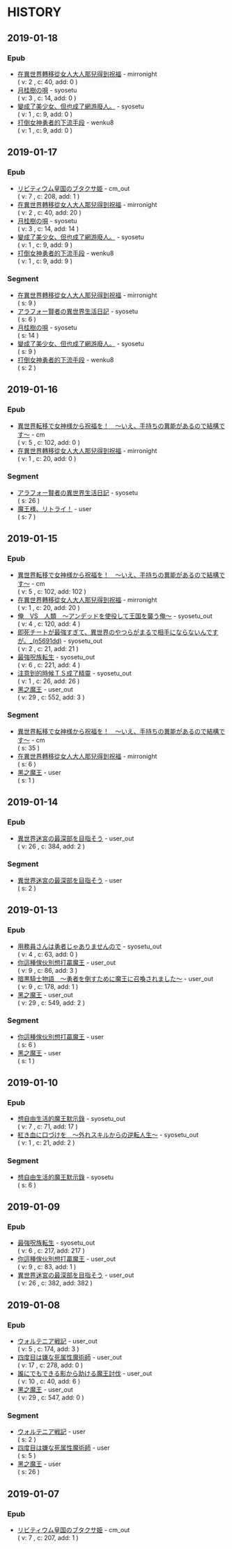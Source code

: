 # HISTORY

## 2019-01-18

### Epub

- [在異世界轉移從女人大人那兒得到祝福](mirronight/%E5%9C%A8%E7%95%B0%E4%B8%96%E7%95%8C%E8%BD%89%E7%A7%BB%E5%BE%9E%E5%A5%B3%E4%BA%BA%E5%A4%A7%E4%BA%BA%E9%82%A3%E5%85%92%E5%BE%97%E5%88%B0%E7%A5%9D%E7%A6%8F) - mirronight
  <br/>( v: 2 , c: 40, add: 0 )
- [月桂樹の唄](syosetu/%E6%9C%88%E6%A1%82%E6%A8%B9%E3%81%AE%E5%94%84) - syosetu
  <br/>( v: 3 , c: 14, add: 0 )
- [變成了美少女、但也成了網游廢人。](syosetu/%E8%AE%8A%E6%88%90%E4%BA%86%E7%BE%8E%E5%B0%91%E5%A5%B3%E3%80%81%E4%BD%86%E4%B9%9F%E6%88%90%E4%BA%86%E7%B6%B2%E6%B8%B8%E5%BB%A2%E4%BA%BA%E3%80%82) - syosetu
  <br/>( v: 1 , c: 9, add: 0 )
- [打倒女神勇者的下流手段](wenku8/%E6%89%93%E5%80%92%E5%A5%B3%E7%A5%9E%E5%8B%87%E8%80%85%E7%9A%84%E4%B8%8B%E6%B5%81%E6%89%8B%E6%AE%B5) - wenku8
  <br/>( v: 1 , c: 9, add: 0 )

## 2019-01-17

### Epub

- [リビティウム皇国のブタクサ姫](cm_out/%E3%83%AA%E3%83%93%E3%83%86%E3%82%A3%E3%82%A6%E3%83%A0%E7%9A%87%E5%9B%BD%E3%81%AE%E3%83%96%E3%82%BF%E3%82%AF%E3%82%B5%E5%A7%AB) - cm_out
  <br/>( v: 7 , c: 208, add: 1 )
- [在異世界轉移從女人大人那兒得到祝福](mirronight/%E5%9C%A8%E7%95%B0%E4%B8%96%E7%95%8C%E8%BD%89%E7%A7%BB%E5%BE%9E%E5%A5%B3%E4%BA%BA%E5%A4%A7%E4%BA%BA%E9%82%A3%E5%85%92%E5%BE%97%E5%88%B0%E7%A5%9D%E7%A6%8F) - mirronight
  <br/>( v: 2 , c: 40, add: 20 )
- [月桂樹の唄](syosetu/%E6%9C%88%E6%A1%82%E6%A8%B9%E3%81%AE%E5%94%84) - syosetu
  <br/>( v: 3 , c: 14, add: 14 )
- [變成了美少女、但也成了網游廢人。](syosetu/%E8%AE%8A%E6%88%90%E4%BA%86%E7%BE%8E%E5%B0%91%E5%A5%B3%E3%80%81%E4%BD%86%E4%B9%9F%E6%88%90%E4%BA%86%E7%B6%B2%E6%B8%B8%E5%BB%A2%E4%BA%BA%E3%80%82) - syosetu
  <br/>( v: 1 , c: 9, add: 9 )
- [打倒女神勇者的下流手段](wenku8/%E6%89%93%E5%80%92%E5%A5%B3%E7%A5%9E%E5%8B%87%E8%80%85%E7%9A%84%E4%B8%8B%E6%B5%81%E6%89%8B%E6%AE%B5) - wenku8
  <br/>( v: 1 , c: 9, add: 9 )

### Segment

- [在異世界轉移從女人大人那兒得到祝福](mirronight/%E5%9C%A8%E7%95%B0%E4%B8%96%E7%95%8C%E8%BD%89%E7%A7%BB%E5%BE%9E%E5%A5%B3%E4%BA%BA%E5%A4%A7%E4%BA%BA%E9%82%A3%E5%85%92%E5%BE%97%E5%88%B0%E7%A5%9D%E7%A6%8F) - mirronight
  <br/>( s: 9 )
- [アラフォー賢者の異世界生活日記](syosetu/%E3%82%A2%E3%83%A9%E3%83%95%E3%82%A9%E3%83%BC%E8%B3%A2%E8%80%85%E3%81%AE%E7%95%B0%E4%B8%96%E7%95%8C%E7%94%9F%E6%B4%BB%E6%97%A5%E8%A8%98) - syosetu
  <br/>( s: 6 )
- [月桂樹の唄](syosetu/%E6%9C%88%E6%A1%82%E6%A8%B9%E3%81%AE%E5%94%84) - syosetu
  <br/>( s: 14 )
- [變成了美少女、但也成了網游廢人。](syosetu/%E8%AE%8A%E6%88%90%E4%BA%86%E7%BE%8E%E5%B0%91%E5%A5%B3%E3%80%81%E4%BD%86%E4%B9%9F%E6%88%90%E4%BA%86%E7%B6%B2%E6%B8%B8%E5%BB%A2%E4%BA%BA%E3%80%82) - syosetu
  <br/>( s: 9 )
- [打倒女神勇者的下流手段](wenku8/%E6%89%93%E5%80%92%E5%A5%B3%E7%A5%9E%E5%8B%87%E8%80%85%E7%9A%84%E4%B8%8B%E6%B5%81%E6%89%8B%E6%AE%B5) - wenku8
  <br/>( s: 2 )

## 2019-01-16

### Epub

- [異世界転移で女神様から祝福を！　～いえ、手持ちの異能があるので結構です～](cm/%E7%95%B0%E4%B8%96%E7%95%8C%E8%BB%A2%E7%A7%BB%E3%81%A7%E5%A5%B3%E7%A5%9E%E6%A7%98%E3%81%8B%E3%82%89%E7%A5%9D%E7%A6%8F%E3%82%92%EF%BC%81%E3%80%80%EF%BD%9E%E3%81%84%E3%81%88%E3%80%81%E6%89%8B%E6%8C%81%E3%81%A1%E3%81%AE%E7%95%B0%E8%83%BD%E3%81%8C%E3%81%82%E3%82%8B%E3%81%AE%E3%81%A7%E7%B5%90%E6%A7%8B%E3%81%A7%E3%81%99%EF%BD%9E) - cm
  <br/>( v: 5 , c: 102, add: 0 )
- [在異世界轉移從女人大人那兒得到祝福](mirronight/%E5%9C%A8%E7%95%B0%E4%B8%96%E7%95%8C%E8%BD%89%E7%A7%BB%E5%BE%9E%E5%A5%B3%E4%BA%BA%E5%A4%A7%E4%BA%BA%E9%82%A3%E5%85%92%E5%BE%97%E5%88%B0%E7%A5%9D%E7%A6%8F) - mirronight
  <br/>( v: 1 , c: 20, add: 0 )

### Segment

- [アラフォー賢者の異世界生活日記](syosetu/%E3%82%A2%E3%83%A9%E3%83%95%E3%82%A9%E3%83%BC%E8%B3%A2%E8%80%85%E3%81%AE%E7%95%B0%E4%B8%96%E7%95%8C%E7%94%9F%E6%B4%BB%E6%97%A5%E8%A8%98) - syosetu
  <br/>( s: 26 )
- [魔王様、リトライ！](user/%E9%AD%94%E7%8E%8B%E6%A7%98%E3%80%81%E3%83%AA%E3%83%88%E3%83%A9%E3%82%A4%EF%BC%81) - user
  <br/>( s: 7 )

## 2019-01-15

### Epub

- [異世界転移で女神様から祝福を！　～いえ、手持ちの異能があるので結構です～](cm/%E7%95%B0%E4%B8%96%E7%95%8C%E8%BB%A2%E7%A7%BB%E3%81%A7%E5%A5%B3%E7%A5%9E%E6%A7%98%E3%81%8B%E3%82%89%E7%A5%9D%E7%A6%8F%E3%82%92%EF%BC%81%E3%80%80%EF%BD%9E%E3%81%84%E3%81%88%E3%80%81%E6%89%8B%E6%8C%81%E3%81%A1%E3%81%AE%E7%95%B0%E8%83%BD%E3%81%8C%E3%81%82%E3%82%8B%E3%81%AE%E3%81%A7%E7%B5%90%E6%A7%8B%E3%81%A7%E3%81%99%EF%BD%9E) - cm
  <br/>( v: 5 , c: 102, add: 102 )
- [在異世界轉移從女人大人那兒得到祝福](mirronight/%E5%9C%A8%E7%95%B0%E4%B8%96%E7%95%8C%E8%BD%89%E7%A7%BB%E5%BE%9E%E5%A5%B3%E4%BA%BA%E5%A4%A7%E4%BA%BA%E9%82%A3%E5%85%92%E5%BE%97%E5%88%B0%E7%A5%9D%E7%A6%8F) - mirronight
  <br/>( v: 1 , c: 20, add: 20 )
- [俺　VS　人類　～アンデッドを使役して王国を襲う俺～](syosetu_out/%E4%BF%BA%E3%80%80VS%E3%80%80%E4%BA%BA%E9%A1%9E%E3%80%80%EF%BD%9E%E3%82%A2%E3%83%B3%E3%83%87%E3%83%83%E3%83%89%E3%82%92%E4%BD%BF%E5%BD%B9%E3%81%97%E3%81%A6%E7%8E%8B%E5%9B%BD%E3%82%92%E8%A5%B2%E3%81%86%E4%BF%BA%EF%BD%9E) - syosetu_out
  <br/>( v: 4 , c: 120, add: 4 )
- [即死チートが最強すぎて、異世界のやつらがまるで相手にならないんですが。_(n5691dd)](syosetu_out/%E5%8D%B3%E6%AD%BB%E3%83%81%E3%83%BC%E3%83%88%E3%81%8C%E6%9C%80%E5%BC%B7%E3%81%99%E3%81%8E%E3%81%A6%E3%80%81%E7%95%B0%E4%B8%96%E7%95%8C%E3%81%AE%E3%82%84%E3%81%A4%E3%82%89%E3%81%8C%E3%81%BE%E3%82%8B%E3%81%A7%E7%9B%B8%E6%89%8B%E3%81%AB%E3%81%AA%E3%82%89%E3%81%AA%E3%81%84%E3%82%93%E3%81%A7%E3%81%99%E3%81%8C%E3%80%82_(n5691dd)) - syosetu_out
  <br/>( v: 2 , c: 21, add: 21 )
- [最強呪族転生](syosetu_out/%E6%9C%80%E5%BC%B7%E5%91%AA%E6%97%8F%E8%BB%A2%E7%94%9F) - syosetu_out
  <br/>( v: 6 , c: 221, add: 4 )
- [注意到的時候ＴＳ成了精靈](syosetu_out/%E6%B3%A8%E6%84%8F%E5%88%B0%E7%9A%84%E6%99%82%E5%80%99%EF%BC%B4%EF%BC%B3%E6%88%90%E4%BA%86%E7%B2%BE%E9%9D%88) - syosetu_out
  <br/>( v: 1 , c: 26, add: 26 )
- [黑之魔王](user_out/%E9%BB%91%E4%B9%8B%E9%AD%94%E7%8E%8B) - user_out
  <br/>( v: 29 , c: 552, add: 3 )

### Segment

- [異世界転移で女神様から祝福を！　～いえ、手持ちの異能があるので結構です～](cm/%E7%95%B0%E4%B8%96%E7%95%8C%E8%BB%A2%E7%A7%BB%E3%81%A7%E5%A5%B3%E7%A5%9E%E6%A7%98%E3%81%8B%E3%82%89%E7%A5%9D%E7%A6%8F%E3%82%92%EF%BC%81%E3%80%80%EF%BD%9E%E3%81%84%E3%81%88%E3%80%81%E6%89%8B%E6%8C%81%E3%81%A1%E3%81%AE%E7%95%B0%E8%83%BD%E3%81%8C%E3%81%82%E3%82%8B%E3%81%AE%E3%81%A7%E7%B5%90%E6%A7%8B%E3%81%A7%E3%81%99%EF%BD%9E) - cm
  <br/>( s: 35 )
- [在異世界轉移從女人大人那兒得到祝福](mirronight/%E5%9C%A8%E7%95%B0%E4%B8%96%E7%95%8C%E8%BD%89%E7%A7%BB%E5%BE%9E%E5%A5%B3%E4%BA%BA%E5%A4%A7%E4%BA%BA%E9%82%A3%E5%85%92%E5%BE%97%E5%88%B0%E7%A5%9D%E7%A6%8F) - mirronight
  <br/>( s: 6 )
- [黑之魔王](user/%E9%BB%91%E4%B9%8B%E9%AD%94%E7%8E%8B) - user
  <br/>( s: 1 )

## 2019-01-14

### Epub

- [異世界迷宮の最深部を目指そう](user_out/%E7%95%B0%E4%B8%96%E7%95%8C%E8%BF%B7%E5%AE%AE%E3%81%AE%E6%9C%80%E6%B7%B1%E9%83%A8%E3%82%92%E7%9B%AE%E6%8C%87%E3%81%9D%E3%81%86) - user_out
  <br/>( v: 26 , c: 384, add: 2 )

### Segment

- [異世界迷宮の最深部を目指そう](user/%E7%95%B0%E4%B8%96%E7%95%8C%E8%BF%B7%E5%AE%AE%E3%81%AE%E6%9C%80%E6%B7%B1%E9%83%A8%E3%82%92%E7%9B%AE%E6%8C%87%E3%81%9D%E3%81%86) - user
  <br/>( s: 2 )

## 2019-01-13

### Epub

- [用務員さんは勇者じゃありませんので](syosetu_out/%E7%94%A8%E5%8B%99%E5%93%A1%E3%81%95%E3%82%93%E3%81%AF%E5%8B%87%E8%80%85%E3%81%98%E3%82%83%E3%81%82%E3%82%8A%E3%81%BE%E3%81%9B%E3%82%93%E3%81%AE%E3%81%A7) - syosetu_out
  <br/>( v: 4 , c: 63, add: 0 )
- [你這種傢伙別想打贏魔王](user_out/%E4%BD%A0%E9%80%99%E7%A8%AE%E5%82%A2%E4%BC%99%E5%88%A5%E6%83%B3%E6%89%93%E8%B4%8F%E9%AD%94%E7%8E%8B) - user_out
  <br/>( v: 9 , c: 86, add: 3 )
- [暗黒騎士物語　～勇者を倒すために魔王に召喚されました～](user_out/%E6%9A%97%E9%BB%92%E9%A8%8E%E5%A3%AB%E7%89%A9%E8%AA%9E%E3%80%80%EF%BD%9E%E5%8B%87%E8%80%85%E3%82%92%E5%80%92%E3%81%99%E3%81%9F%E3%82%81%E3%81%AB%E9%AD%94%E7%8E%8B%E3%81%AB%E5%8F%AC%E5%96%9A%E3%81%95%E3%82%8C%E3%81%BE%E3%81%97%E3%81%9F%EF%BD%9E) - user_out
  <br/>( v: 9 , c: 178, add: 1 )
- [黑之魔王](user_out/%E9%BB%91%E4%B9%8B%E9%AD%94%E7%8E%8B) - user_out
  <br/>( v: 29 , c: 549, add: 2 )

### Segment

- [你這種傢伙別想打贏魔王](user/%E4%BD%A0%E9%80%99%E7%A8%AE%E5%82%A2%E4%BC%99%E5%88%A5%E6%83%B3%E6%89%93%E8%B4%8F%E9%AD%94%E7%8E%8B) - user
  <br/>( s: 6 )
- [黑之魔王](user/%E9%BB%91%E4%B9%8B%E9%AD%94%E7%8E%8B) - user
  <br/>( s: 1 )

## 2019-01-10

### Epub

- [想自由生活的魔王默示錄](syosetu_out/%E6%83%B3%E8%87%AA%E7%94%B1%E7%94%9F%E6%B4%BB%E7%9A%84%E9%AD%94%E7%8E%8B%E9%BB%98%E7%A4%BA%E9%8C%84) - syosetu_out
  <br/>( v: 7 , c: 71, add: 17 )
- [紅き血に口づけを　～外れスキルからの逆転人生～](syosetu_out/%E7%B4%85%E3%81%8D%E8%A1%80%E3%81%AB%E5%8F%A3%E3%81%A5%E3%81%91%E3%82%92%E3%80%80%EF%BD%9E%E5%A4%96%E3%82%8C%E3%82%B9%E3%82%AD%E3%83%AB%E3%81%8B%E3%82%89%E3%81%AE%E9%80%86%E8%BB%A2%E4%BA%BA%E7%94%9F%EF%BD%9E) - syosetu_out
  <br/>( v: 1 , c: 21, add: 2 )

### Segment

- [想自由生活的魔王默示錄](syosetu/%E6%83%B3%E8%87%AA%E7%94%B1%E7%94%9F%E6%B4%BB%E7%9A%84%E9%AD%94%E7%8E%8B%E9%BB%98%E7%A4%BA%E9%8C%84) - syosetu
  <br/>( s: 6 )

## 2019-01-09

### Epub

- [最強呪族転生](syosetu_out/%E6%9C%80%E5%BC%B7%E5%91%AA%E6%97%8F%E8%BB%A2%E7%94%9F) - syosetu_out
  <br/>( v: 6 , c: 217, add: 217 )
- [你這種傢伙別想打贏魔王](user_out/%E4%BD%A0%E9%80%99%E7%A8%AE%E5%82%A2%E4%BC%99%E5%88%A5%E6%83%B3%E6%89%93%E8%B4%8F%E9%AD%94%E7%8E%8B) - user_out
  <br/>( v: 9 , c: 83, add: 1 )
- [異世界迷宮の最深部を目指そう](user_out/%E7%95%B0%E4%B8%96%E7%95%8C%E8%BF%B7%E5%AE%AE%E3%81%AE%E6%9C%80%E6%B7%B1%E9%83%A8%E3%82%92%E7%9B%AE%E6%8C%87%E3%81%9D%E3%81%86) - user_out
  <br/>( v: 26 , c: 382, add: 382 )

## 2019-01-08

### Epub

- [ウォルテニア戦記](user_out/%E3%82%A6%E3%82%A9%E3%83%AB%E3%83%86%E3%83%8B%E3%82%A2%E6%88%A6%E8%A8%98) - user_out
  <br/>( v: 5 , c: 174, add: 3 )
- [四度目は嫌な死属性魔術師](user_out/%E5%9B%9B%E5%BA%A6%E7%9B%AE%E3%81%AF%E5%AB%8C%E3%81%AA%E6%AD%BB%E5%B1%9E%E6%80%A7%E9%AD%94%E8%A1%93%E5%B8%AB) - user_out
  <br/>( v: 17 , c: 278, add: 0 )
- [誰にでもできる影から助ける魔王討伐](user_out/%E8%AA%B0%E3%81%AB%E3%81%A7%E3%82%82%E3%81%A7%E3%81%8D%E3%82%8B%E5%BD%B1%E3%81%8B%E3%82%89%E5%8A%A9%E3%81%91%E3%82%8B%E9%AD%94%E7%8E%8B%E8%A8%8E%E4%BC%90) - user_out
  <br/>( v: 10 , c: 40, add: 6 )
- [黑之魔王](user_out/%E9%BB%91%E4%B9%8B%E9%AD%94%E7%8E%8B) - user_out
  <br/>( v: 29 , c: 547, add: 0 )

### Segment

- [ウォルテニア戦記](user/%E3%82%A6%E3%82%A9%E3%83%AB%E3%83%86%E3%83%8B%E3%82%A2%E6%88%A6%E8%A8%98) - user
  <br/>( s: 2 )
- [四度目は嫌な死属性魔術師](user/%E5%9B%9B%E5%BA%A6%E7%9B%AE%E3%81%AF%E5%AB%8C%E3%81%AA%E6%AD%BB%E5%B1%9E%E6%80%A7%E9%AD%94%E8%A1%93%E5%B8%AB) - user
  <br/>( s: 5 )
- [黑之魔王](user/%E9%BB%91%E4%B9%8B%E9%AD%94%E7%8E%8B) - user
  <br/>( s: 26 )

## 2019-01-07

### Epub

- [リビティウム皇国のブタクサ姫](cm_out/%E3%83%AA%E3%83%93%E3%83%86%E3%82%A3%E3%82%A6%E3%83%A0%E7%9A%87%E5%9B%BD%E3%81%AE%E3%83%96%E3%82%BF%E3%82%AF%E3%82%B5%E5%A7%AB) - cm_out
  <br/>( v: 7 , c: 207, add: 1 )



